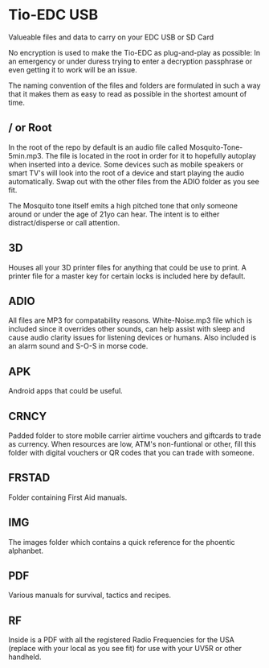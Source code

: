 # Tio-EDC USB
Valueable files and data to carry on your EDC USB or SD Card

No encryption is used to make the Tio-EDC as plug-and-play as possible: In an emergency or under duress trying to enter a decryption passphrase or even getting it to work will be an issue.

The naming convention of the files and folders are formulated in such a way that it makes them as easy to read as possible in the shortest amount of time.

/ or Root
---------
In the root of the repo by default is an audio file called Mosquito-Tone-5min.mp3. The file is located in the root in order for it to hopefully autoplay when inserted into a device. Some devices such as mobile speakers or smart TV's will look into the root
of a device and start playing the audio automatically. Swap out with the other files from the ADIO folder as you see fit.

The Mosquito tone itself emits a high pitched tone that only someone around or under the age of 21yo can hear. The intent is to either distract/disperse or call attention. 


3D
--
Houses all your 3D printer files for anything that could be use to print. A printer file for a master key for certain locks is included here by default.


ADIO
----
All files are MP3 for compatability reasons. White-Noise.mp3 file which is included since it overrides other sounds, can help assist with sleep and cause audio clarity issues for listening devices or humans. Also included is an alarm sound and S-O-S in morse code.


APK
---
Android apps that could be useful.


CRNCY
-----
Padded folder to store mobile carrier airtime vouchers and giftcards to trade as currency. When resources are low, ATM's non-funtional or other, fill this folder with digital vouchers or QR codes that you can trade with someone.


FRSTAD
------
Folder containing First Aid manuals.

IMG
---
The images folder which contains a quick reference for the phoentic alphanbet.


PDF
---
Various manuals for survival, tactics and recipes.


RF
--
Inside is a PDF with all the registered Radio Frequencies for the USA (replace with your local as you see fit) for use with your UV5R or other handheld.
